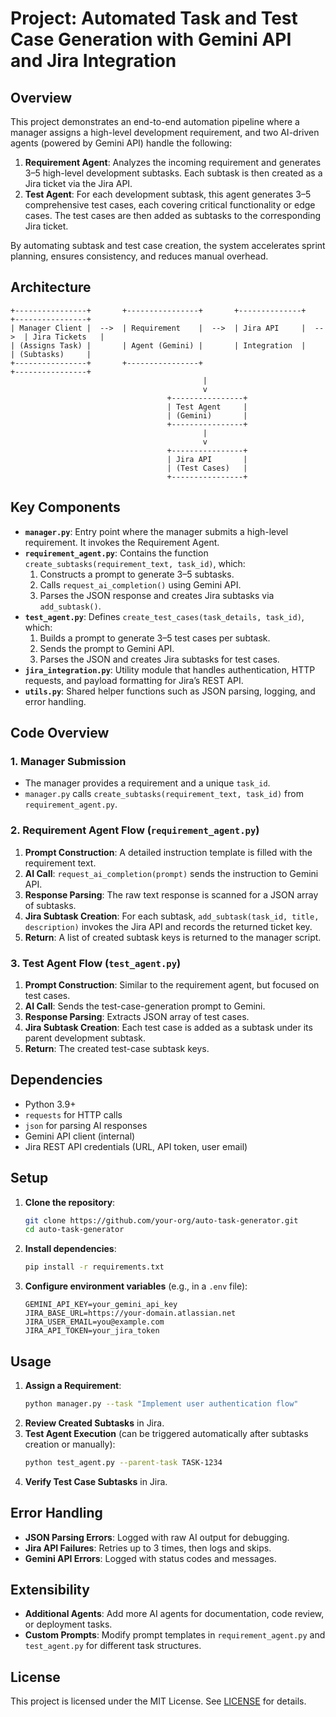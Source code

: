 # Project: Automated Task and Test Case Generation with Gemini API and Jira Integration

## Overview
This project demonstrates an end-to-end automation pipeline where a manager assigns a high-level development requirement, and two AI-driven agents (powered by Gemini API) handle the following:

1. **Requirement Agent**: Analyzes the incoming requirement and generates 3–5 high-level development subtasks. Each subtask is then created as a Jira ticket via the Jira API.
2. **Test Agent**: For each development subtask, this agent generates 3–5 comprehensive test cases, each covering critical functionality or edge cases. The test cases are then added as subtasks to the corresponding Jira ticket.

By automating subtask and test case creation, the system accelerates sprint planning, ensures consistency, and reduces manual overhead.

## Architecture

```plaintext
+----------------+       +----------------+       +--------------+       +----------------+
| Manager Client |  -->  | Requirement    |  -->  | Jira API     |  -->  | Jira Tickets   |
| (Assigns Task) |       | Agent (Gemini) |       | Integration  |       | (Subtasks)     |
+----------------+       +----------------+                             +----------------+
                                           |
                                           v
                                   +----------------+
                                   | Test Agent     |
                                   | (Gemini)       |
                                   +----------------+
                                           |
                                           v
                                   +----------------+
                                   | Jira API       |
                                   | (Test Cases)   |
                                   +----------------+
```  

## Key Components

- **`manager.py`**: Entry point where the manager submits a high-level requirement. It invokes the Requirement Agent.
- **`requirement_agent.py`**: Contains the function `create_subtasks(requirement_text, task_id)`, which:
  1. Constructs a prompt to generate 3–5 subtasks.
  2. Calls `request_ai_completion()` using Gemini API.
  3. Parses the JSON response and creates Jira subtasks via `add_subtask()`.
- **`test_agent.py`**: Defines `create_test_cases(task_details, task_id)`, which:
  1. Builds a prompt to generate 3–5 test cases per subtask.
  2. Sends the prompt to Gemini API.
  3. Parses the JSON and creates Jira subtasks for test cases.
- **`jira_integration.py`**: Utility module that handles authentication, HTTP requests, and payload formatting for Jira’s REST API.
- **`utils.py`**: Shared helper functions such as JSON parsing, logging, and error handling.

## Code Overview

### 1. Manager Submission
- The manager provides a requirement and a unique `task_id`.
- `manager.py` calls `create_subtasks(requirement_text, task_id)` from `requirement_agent.py`.

### 2. Requirement Agent Flow (`requirement_agent.py`)
1. **Prompt Construction**: A detailed instruction template is filled with the requirement text.
2. **AI Call**: `request_ai_completion(prompt)` sends the instruction to Gemini API.
3. **Response Parsing**: The raw text response is scanned for a JSON array of subtasks.
4. **Jira Subtask Creation**: For each subtask, `add_subtask(task_id, title, description)` invokes the Jira API and records the returned ticket key.
5. **Return**: A list of created subtask keys is returned to the manager script.

### 3. Test Agent Flow (`test_agent.py`)
1. **Prompt Construction**: Similar to the requirement agent, but focused on test cases.
2. **AI Call**: Sends the test-case-generation prompt to Gemini.
3. **Response Parsing**: Extracts JSON array of test cases.
4. **Jira Subtask Creation**: Each test case is added as a subtask under its parent development subtask.
5. **Return**: The created test-case subtask keys.

## Dependencies
- Python 3.9+
- `requests` for HTTP calls
- `json` for parsing AI responses
- Gemini API client (internal)
- Jira REST API credentials (URL, API token, user email)

## Setup
1. **Clone the repository**:
   ```bash
   git clone https://github.com/your-org/auto-task-generator.git
   cd auto-task-generator
   ```
2. **Install dependencies**:
   ```bash
   pip install -r requirements.txt
   ```
3. **Configure environment variables** (e.g., in a `.env` file):
   ```dotenv
   GEMINI_API_KEY=your_gemini_api_key
   JIRA_BASE_URL=https://your-domain.atlassian.net
   JIRA_USER_EMAIL=you@example.com
   JIRA_API_TOKEN=your_jira_token
   ```

## Usage
1. **Assign a Requirement**:
   ```bash
   python manager.py --task "Implement user authentication flow"
   ```
2. **Review Created Subtasks** in Jira.
3. **Test Agent Execution** (can be triggered automatically after subtasks creation or manually):
   ```bash
   python test_agent.py --parent-task TASK-1234
   ```
4. **Verify Test Case Subtasks** in Jira.

## Error Handling
- **JSON Parsing Errors**: Logged with raw AI output for debugging.
- **Jira API Failures**: Retries up to 3 times, then logs and skips.
- **Gemini API Errors**: Logged with status codes and messages.

## Extensibility
- **Additional Agents**: Add more AI agents for documentation, code review, or deployment tasks.
- **Custom Prompts**: Modify prompt templates in `requirement_agent.py` and `test_agent.py` for different task structures.

## License
This project is licensed under the MIT License. See [LICENSE](LICENSE) for details.

